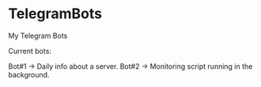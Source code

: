 # TelegramBots
My Telegram Bots

Current bots:

Bot#1 -> Daily info about a server.
Bot#2 -> Monitoring script running in the background.
